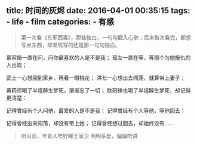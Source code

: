 title: 时间的灰烬
date: 2016-04-01 00:35:15
tags:
    - life
    - film
categories:
    - 有感
---
> 第一次看《东邪西毒》，那些独白，一句句戳入心肺；后来每次看完，都想写点东西，却发现写的还是那一句句独白。

慕容嫣一直在问，问你最喜欢的人是不是我；
孤女一直在等，等那个为她报仇的人出现；

武士一心想回到家乡，再看一眼桃花；
洪七一心想出去闯荡，就算带上妻子；

黄药师喝了半埕醉生梦死，渐渐忘了一切；
欧阳锋也喝了半埕醉生梦死，却记得更清楚：

记得曾经有个人问他，最爱的人是不是我；
记得曾经有个人等他，等他回去；

记得曾经出来闯荡，却没有带上她；
记得曾经想过回去，却始终没有……

> 所以话，年青人唔好睇王家卫
> 明明系爱，偏偏唔讲